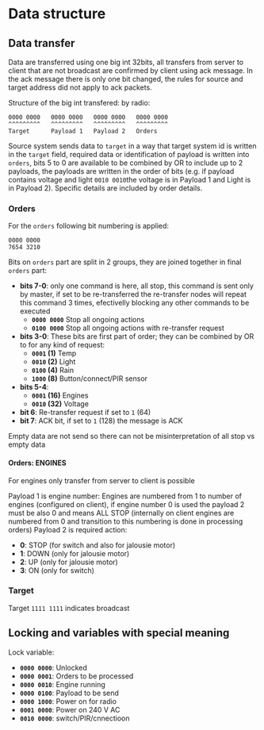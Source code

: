 # Data structure

## Data transfer

Data are transferred using one big int 32bits, all transfers from server to client that are not broadcast are confirmed by client using ack message. In the ack message there is only one bit changed, the rules for source and target address did not apply to ack packets.

Structure of the big int transfered: by radio:

```
0000 0000   0000 0000   0000 0000   0000 0000
^^^^^^^^^   ^^^^^^^^^   ^^^^^^^^^   ^^^^^^^^^
Target      Payload 1   Payload 2   Orders
```

Source system sends data to `target` in a way that target system id is written in the `target` field, required data or identification of payload is written into `orders`, bits 5 to 0 are available to be combined by OR to include up to 2 payloads, the payloads are written in the order of bits (e.g. if payload contains voltage and light `0010 0010`the voltage is in Payload 1 and Light is in Payload 2). Specific details are included by order details.  

### Orders

For the `orders` following bit numbering is applied:

```
0000 0000
7654 3210
```

Bits on `orders` part are split in 2 groups, they are joined together in final `orders` part:

* **bits 7-0**: only one command is here, all stop, this command is sent only by master, if set to be re-transferred the re-transfer nodes will repeat this command 3 times, efectivelly blocking any other commands to be executed
  * **`0000 0000`** Stop all ongoing actions
  * **`0100 0000`** Stop all ongoing actions with re-transfer request
* **bits 3-0**: These bits are first part of order; they can be combined by OR to for any kind of request:
  * **`0001` (1)** Temp
  * **`0010` (2)** Light
  * **`0100` (4)** Rain
  * **`1000` (8)** Button/connect/PIR sensor
* **bits 5-4**: 
  * **`0001` (16)** Engines
  * **`0010` (32)** Voltage
* **bit 6**: Re-transfer request if set to `1` (64)
* **bit 7**: ACK bit, if set to `1` (128) the message is ACK

Empty data are not send so there can not be misinterpretation of all stop vs empty data

#### Orders: ENGINES

For engines only transfer from server to client is possible

Payload 1 is engine number: Engines are numbered from 1 to number of engines (configured on client), if engine number 0 is used the payload 2 must be also 0 and means ALL STOP (internally on client engines are numbered from 0 and transition to this numbering is done in processing orders)
Payload 2 is required action:

* **0**: STOP (for switch and also for jalousie motor)
* **1**: DOWN (only for jalousie motor)
* **2**: UP (only for jalousie motor)
* **3**: ON (only for switch)

### Target

Target `1111 1111` indicates broadcast

## Locking and variables with special meaning

Lock variable:

* **`0000 0000`**: Unlocked
* **`0000 0001`**: Orders to be processed
* **`0000 0010`**: Engine running
* **`0000 0100`**: Payload to be send
* **`0000 1000`**: Power on for radio
* **`0001 0000`**: Power on 240 V AC
* **`0010 0000`**: switch/PIR/cnnectioon


